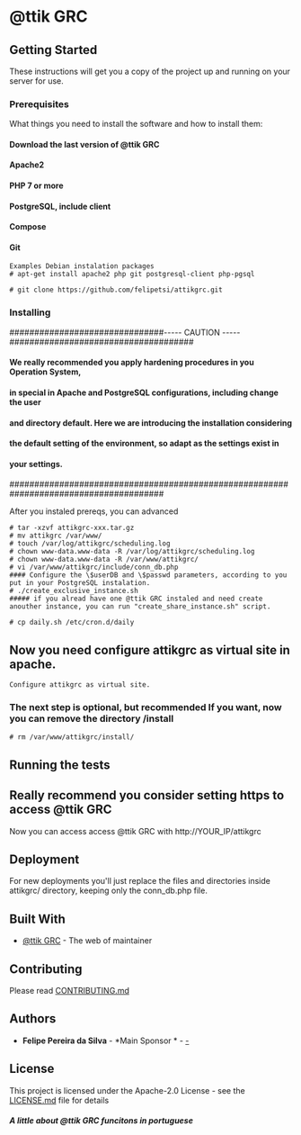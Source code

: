 # @ttik GRC

## Getting Started

These instructions will get you a copy of the project up and running on your server for use. 

### Prerequisites

What things you need to install the software and how to install them:
#### Download the last version of @ttik GRC
#### Apache2
#### PHP 7 or more
#### PostgreSQL, include client
#### Compose
#### Git

```
Examples Debian instalation packages
# apt-get install apache2 php git postgresql-client php-pgsql

# git clone https://github.com/felipetsi/attikgrc.git

```

### Installing
###############################----- CAUTION -----#####################################
####                                                                               ####
#### We really recommended you apply hardening procedures in you Operation System, ####
#### in special in Apache and PostgreSQL configurations, including change the user ####
#### and directory default. Here we are introducing the installation considering   ####
#### the default setting of the environment, so adapt as the settings exist in     ####
#### your settings.                                                                ####
####                                                                               ####
#######################################################################################

After you instaled prereqs, you can advanced

```
# tar -xzvf attikgrc-xxx.tar.gz
# mv attikgrc /var/www/
# touch /var/log/attikgrc/scheduling.log
# chown www-data.www-data -R /var/log/attikgrc/scheduling.log
# chown www-data.www-data -R /var/www/attikgrc/
# vi /var/www/attikgrc/include/conn_db.php
#### Configure the \$userDB and \$passwd parameters, according to you put in your PostgreSQL instalation.
# ./create_exclusive_instance.sh
##### if you alread have one @ttik GRC instaled and need create anouther instance, you can run "create_share_instance.sh" script.

# cp daily.sh /etc/cron.d/daily

```

## Now you need configure attikgrc as virtual site in apache.

```
Configure attikgrc as virtual site.

```

### The next step is optional, but recommended If you want, now you can remove the directory /install

```
# rm /var/www/attikgrc/install/  

```
## Running the tests
## Really recommend you consider setting https to access @ttik GRC

Now you can access access @ttik GRC with http://YOUR_IP/attikgrc 

## Deployment

For new deployments you'll just replace the files and directories inside attikgrc/ directory, keeping only the conn_db.php file.

## Built With

* [@ttik GRC](http://www.attik.com.br) - The web of maintainer

## Contributing

Please read [CONTRIBUTING.md](https://www.attik.com.br/attik_grc_donations.php)

## Authors

* **Felipe Pereira da Silva** - *Main Sponsor * - [-](https://www.linkedin.com/in/felipe-pereira-da-silva-57566822/)

## License

This project is licensed under the Apache-2.0 License - see the [LICENSE.md](LICENSE.md) file for details

##### A little about @ttik GRC funcitons in portuguese

